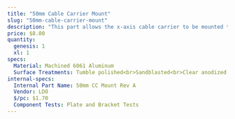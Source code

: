 ```yaml
---
title: "50mm Cable Carrier Mount"
slug: "50mm-cable-carrier-mount"
description: "This part allows the x-axis cable carrier to be mounted to the gantry column."
price: $8.00
quantity:
  genesis: 1
  xl: 1
specs:
  Material: Machined 6061 Aluminum
  Surface Treatments: Tumble polished<br>Sandblasted<br>Clear anodized
internal-specs:
  Internal Part Name: 50mm CC Mount Rev A
  Vendor: LDO
  $/pc: $1.70
  Component Tests: Plate and Bracket Tests
---
```

